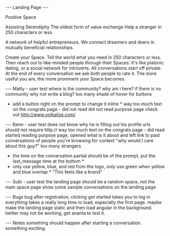 --- Landing Page ---

Positive Space

Assisting Serendipity
The oldest form of value exchange
Help a stranger in 250 characters or less

A network of helpful entrepreneurs. We connect dreamers and doers in mutually beneficial relationships.

Create your Space. Tell the world what you need in 250 characters or less. Then reach out to like-minded people through their Spaces. It's like platonic dating, or a social network for introverts. All conversations start off private. At the end of every conversation we ask both people to rate it. The more useful you are, the more prominent your Space becomes.



--- Matty - user test
where is the community?
why am i here?
if there is no community why not write a blog?
too many shade of hover for buttons
* add a button right on the prompt to change it inline *
way too much text on the congrats page - did not read
did not read purpose page
check out http://www.volkalize.com/


--- Benn - user test
does not know why he is filling out his profile
urls should not require http://
way too much text on the congrats page - did read
started reading purpose page, opened what is it about and left
link to past conversations of people you're browsing for context
"why would I care about this guy?" too many strangers
* the time on the conversation partial should be of the prompt, put the last_message time at the bottom *
* only use yellow, blue, and red from the logo, only use green when yellow and blue overlap * "This feels like a brand"


--- Subi - user test
the landing page should be a random space, not the main space page
show some sample conversations on the landing page


--- Bugs
bug after registration, clicking get started takes you to log in
everything takes a really long time to load, especially the first page. maybe make the landing page static and then load angular in the background.
twitter may not be working, get ananta to test it.


--- Notes
something should happen after starting a conversation. something exciting.
